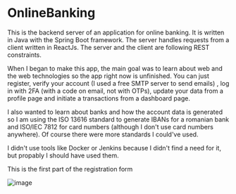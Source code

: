 # OnlineBanking


This is the backend server of an application for online banking. It is written in Java with the Spring Boot framework. The server handles requests from a client written in ReactJs. The server and the client are following REST constraints.

When I began to make this app, the main goal was to learn about web and the web technologies so the app right now is unfinished. You can just register, verify your account (I used a free SMTP server to send emails) , log in with 2FA (with a code on email, not with OTPs), update your data from a profile page and initiate a transactions from a dashboard page. 

I also wanted to learn about banks and how the account data is generated so I am using the ISO 13616 standard to generate IBANs for a romanian bank and ISO/IEC 7812 for card numbers (although I don't use card numbers anywhere). Of course there were more standards I could've used.

I didn't use tools like Docker or Jenkins because I didn't find a need for it, but propably I should have used them.

This is the first part of the registration form

![image](https://user-images.githubusercontent.com/62606710/178097625-19afa113-674d-4796-be12-89c2cfba1aaa.png)
